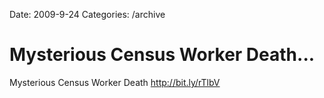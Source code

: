Date: 2009-9-24
Categories: /archive

# Mysterious Census Worker Death...

Mysterious Census Worker Death <a href="http://bit.ly/rTlbV" rel="nofollow">http://bit.ly/rTlbV</a>
